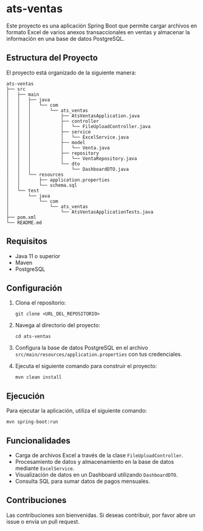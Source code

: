 # ats-ventas

Este proyecto es una aplicación Spring Boot que permite cargar archivos en formato Excel de varios anexos transaccionales en ventas y almacenar la información en una base de datos PostgreSQL.

## Estructura del Proyecto

El proyecto está organizado de la siguiente manera:

```
ats-ventas
├── src
│   ├── main
│   │   ├── java
│   │   │   └── com
│   │   │       └── ats_ventas
│   │   │           ├── AtsVentasApplication.java
│   │   │           ├── controller
│   │   │           │   └── FileUploadController.java
│   │   │           ├── service
│   │   │           │   └── ExcelService.java
│   │   │           ├── model
│   │   │           │   └── Venta.java
│   │   │           ├── repository
│   │   │           │   └── VentaRepository.java
│   │   │           └── dto
│   │   │               └── DashboardDTO.java
│   │   └── resources
│   │       ├── application.properties
│   │       └── schema.sql
│   └── test
│       └── java
│           └── com
│               └── ats_ventas
│                   └── AtsVentasApplicationTests.java
├── pom.xml
└── README.md
```

## Requisitos

- Java 11 o superior
- Maven
- PostgreSQL

## Configuración

1. Clona el repositorio:
   ```
   git clone <URL_DEL_REPOSITORIO>
   ```

2. Navega al directorio del proyecto:
   ```
   cd ats-ventas
   ```

3. Configura la base de datos PostgreSQL en el archivo `src/main/resources/application.properties` con tus credenciales.

4. Ejecuta el siguiente comando para construir el proyecto:
   ```
   mvn clean install
   ```

## Ejecución

Para ejecutar la aplicación, utiliza el siguiente comando:
```
mvn spring-boot:run
```

## Funcionalidades

- Carga de archivos Excel a través de la clase `FileUploadController`.
- Procesamiento de datos y almacenamiento en la base de datos mediante `ExcelService`.
- Visualización de datos en un Dashboard utilizando `DashboardDTO`.
- Consulta SQL para sumar datos de pagos mensuales.

## Contribuciones

Las contribuciones son bienvenidas. Si deseas contribuir, por favor abre un issue o envía un pull request.